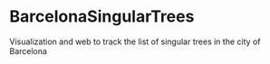 # BarcelonaSingularTrees
Visualization and web to track the list of singular trees in the city of Barcelona
